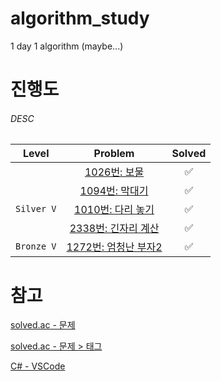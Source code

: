 # algorithm_study
1 day 1 algorithm (maybe...)

# 진행도
###### DESC
| Level | Problem | Solved |
|:---:|:---:|:---:|
|  | [1026번: 보물](https://www.acmicpc.net/problem/1026) | :white_check_mark: |
|  | [1094번: 막대기](https://www.acmicpc.net/problem/1094) | :white_check_mark: |
| `Silver V` | [1010번: 다리 놓기](https://www.acmicpc.net/problem/1010) | :white_check_mark: |
|  | [2338번: 긴자리 계산](https://www.acmicpc.net/problem/2338) | :white_check_mark: |
| `Bronze V` | [1272번: 엄청난 부자2](https://www.acmicpc.net/problem/1271) | :white_check_mark: |

# 참고
[solved.ac - 문제](https://solved.ac/problems/level)

[solved.ac - 문제 > 태그](https://solved.ac/problems/tags)

[C# - VSCode](https://learn.microsoft.com/ko-kr/dotnet/core/tutorials/with-visual-studio-code?pivots=dotnet-8-0)